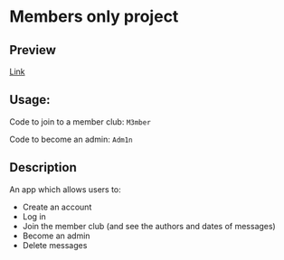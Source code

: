 # Members only project
## Preview
[Link](link)
## Usage:
Code to join to a member club: `M3mber` 

Code to become an admin: `Adm1n`
## Description
An app which allows users to: 
- Create an account
- Log in
- Join the member club (and see the authors and dates of messages)
- Become an admin
- Delete messages
